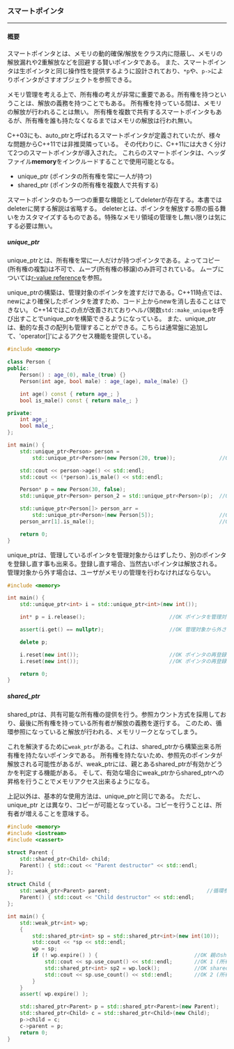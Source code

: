 ### **スマートポインタ**
---
#### 概要
スマートポインタとは、メモリの動的確保/解放をクラス内に隠蔽し、メモリの解放漏れや2重解放などを回避する賢いポインタである。
また、スマートポインタは生ポインタと同じ操作性を提供するように設計されており、`*p`や、`p->`によりポインタがさすオブジェクトを参照できる。

メモリ管理を考える上で、所有権の考えが非常に重要である。所有権を持つということは、解放の義務を持つことでもある。
所有権を持っている間は、メモリの解放が行われることは無い。
所有権を複数で共有するスマートポインタもあるが、所有権を誰も持たなくなるまではメモリの解放は行われ無い。

C++03にも、auto_ptrと呼ばれるスマートポインタが定義されていたが、様々な問題からC++11では非推奨隣っている。
その代わりに、C++11には大きく分けて2つのスマートポインタが導入された。
これらのスマートポインタは、ヘッダファイル**memory**をインクルードすることで使用可能となる。

 * unique_ptr (ポインタの所有権を常に一人が持つ)
 * shared_ptr (ポインタの所有権を複数人で共有する)

スマートポインタのもう一つの重要な機能としてdeleterが存在する。本書ではdeleterに関する解説は省略する。
deleterとは、ポインタを解放する際の振る舞いをカスタマイズするものである。特殊なメモリ領域の管理をし無い限りは気にする必要は無い。

##### unique_ptr
unique_ptrとは、所有権を常に一人だけが持つポインタである。よってコピー(所有権の複製)は不可で、ムーブ(所有権の移譲)のみ許可されている。
ムーブについては[r-value reference](core/r_value_ref.md)を参照。

unique_ptrの構築は、管理対象のポインタを渡すだけである。C++11時点では、newにより確保したポインタを渡すため、コード上からnewを消し去ることはできない。
C++14ではこの点が改善されておりヘルパ関数`std::make_unique`を呼び出すことでunique_ptrを構築できるようになっている。
また、unique_ptrは、動的な長さの配列も管理することができる。こちらは通常盤に追加して、'operator[]'によるアクセス機能を提供している。

```c++
#include <memory>

class Person {
public:
    Person() : age_(0), male_(true) {}
    Person(int age, bool male) : age_(age), male_(male) {}

    int age() const { return age_; }
    bool is_male() const { return male_; }

private:
    int age_;
    bool male_;
};

int main() {
    std::unique_ptr<Person> person = 
        std::unique_ptr<Person>(new Person(20, true));              //OK newと同時に渡す

    std::cout << person->age() << std::endl;
    std::cout << (*person).is_male() << std::endl;

    Person* p = new Person(30, false);
    std::unique_ptr<Person> person_2 = std::unique_ptr<Person>(p);  //OK new済みオブジェクトへのポインタを渡す

    std::unique_ptr<Person[]> person_arr = 
        std::unique_ptr<Person>(new Person[5]);                     //OK new[]と同時に渡す
    person_arr[1].is_male();                                        //OK 2個目の要素へのアクセス

    return 0;
}
```

unique_ptrは、管理しているポインタを管理対象からはずしたり、別のポインタを登録し直す事も出来る。登録し直す場合、当然古いポインタは解放される。
管理対象から外す場合は、ユーザがメモリの管理を行わなければならない。

```c++
#include <memory>

int main() {
    std::unique_ptr<int> i = std::unique_ptr<int>(new int());

    int* p = i.release();                           //OK ポインタを管理対象から外す

    assert(i.get() == nullptr);                     //OK 管理対象から外されると nullptr を持つ

    delete p;

    i.reset(new int());                             //OK ポインタの再登録
    i.reset(new int());                             //OK ポインタの再登録, 古いポインタは削除される

    return 0;
}

```

##### shared_ptr
shared_ptrは、共有可能な所有権の提供を行う。参照カウント方式を採用しており、最後に所有権を持っている所有者が解放の義務を遂行する。
このため、循環参照になっていると解放が行われる、メモリリークとなってしまう。

これを解決するために`weak_ptr`がある。これは、shared_ptrから構築出来る所有権を持たないポインタである。
所有権を持たないため、参照先のポインタが解放される可能性があるが、weak_ptrには、親とあるshared_ptrが有効かどうかを判定する機能がある。
そして、有効な場合にweak_ptrからshared_ptrへの昇格を行うことでメモリアクセス出来るようになる。

上記以外は、基本的な使用方法は、unique_ptrと同じである。
ただし、unique_ptr とは異なり、コピーが可能となっている。コピーを行うことは、所有者が増えることを意味する。

```c++
#include <memory>
#include <iostream>
#include <cassert>

struct Parent {
    std::shared_ptr<Child> child;
    Parent() { std::cout << "Parent destructor" << std::endl;
};

struct Child {
    std::weak_ptr<Parent> parent;                               //循環参照をweak_ptrで回避する
    Parent() { std::cout << "Child destructor" << std::endl;
};

int main() {
    std::weak_ptr<int> wp;
    {
        std::shared_ptr<int> sp = std::shared_ptr<int>(new int(10));
        std::cout << *sp << std::endl;
        wp = sp;
        if (! wp.expire() ) {                               //OK 親のshared_ptrが有効かどうか判定
            std::cout << sp.use_count() << std::endl;       //OK 1 (所有者は1)
            std::shared_ptr<int> sp2 = wp.lock();           //OK shared_ptrへの昇格
            std::cout << sp.use_count() << std::endl;       //OK 2 (所有者は2)
        }
    }
    assert( wp.expire() );

    std::shared_ptr<Parent> p = std::shared_ptr<Parent>(new Parent);
    std::shared_ptr<Child> c = std::shared_ptr<Child>(new Child);
    p->child = c;                                                       //OK shared_ptrのコピー
    c->parent = p;
    return 0;
}
```


